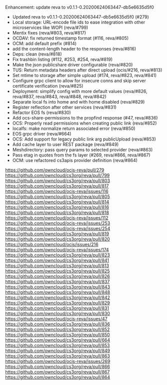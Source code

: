 Enhancement: update reva to v0.1.1-0.20200624063447-db5e6635d5f0

- Updated reva to v0.1.1-0.20200624063447-db5e6635d5f0 (#279)
- Local storage: URL-encode file ids to ease integration with other microservices like WOPI (reva/#799)
- Mentix fixes (reva/#803, reva/#817)
- OCDAV: fix returned timestamp format (#116, reva/#805)
- OCM: add default prefix (#814)
- add the content-length header to the responses (reva/#816)
- Deps: clean (reva/#818)
- Fix trashbin listing (#112, #253, #254, reva/#819)
- Make the json publicshare driver configurable (reva/#820)
- TUS: Return metadata headers after direct upload (ocis/#216, reva/#813)
- Set mtime to storage after simple upload (#174, reva/#823, reva/#841)
- Configure grpc client to allow for insecure conns and skip server certificate verification (reva/#825)
- Deployment: simplify config with more default values (reva/#826, reva/#837, reva/#843, reva/#848, reva/#842)
- Separate local fs into home and with home disabled (reva/#829)
- Register reflection after other services (reva/#831)
- Refactor EOS fs (reva/#830)
- Add ocs-share-permissions to the propfind response (#47, reva/#836)
- OCS: Properly read permissions when creating public link (reva/#852)
- localfs: make normalize return associated error (reva/#850)
- EOS grpc driver (reva/#664)
- OCS: Add support for legacy public link arg publicUpload (reva/#853)
- Add cache layer to user REST package (reva/#849)
- Meshdirectory: pass query params to selected provider (reva/#863)
- Pass etag in quotes from the fs layer (#269, reva/#866, reva/#867)
- OCM: use refactored cs3apis provider definition (reva/#864)

https://github.com/owncloud/ocis-reva/pull/279
https://github.com/owncloud/cs3org/reva/pull/799
https://github.com/owncloud/cs3org/reva/pull/803
https://github.com/owncloud/cs3org/reva/pull/817
https://github.com/owncloud/ocis-reva/issues/116
https://github.com/owncloud/cs3org/reva/pull/805
https://github.com/owncloud/cs3org/reva/pull/814
https://github.com/owncloud/cs3org/reva/pull/816
https://github.com/owncloud/cs3org/reva/pull/818
https://github.com/owncloud/ocis-reva/issues/112
https://github.com/owncloud/ocis-reva/issues/253
https://github.com/owncloud/ocis-reva/issues/254
https://github.com/owncloud/cs3org/reva/pull/819
https://github.com/owncloud/cs3org/reva/pull/820
https://github.com/owncloud/ocis/issues/216
https://github.com/owncloud/ocis-reva/issues/174
https://github.com/owncloud/cs3org/reva/pull/823
https://github.com/owncloud/cs3org/reva/pull/841
https://github.com/owncloud/cs3org/reva/pull/813
https://github.com/owncloud/cs3org/reva/pull/825
https://github.com/owncloud/cs3org/reva/pull/826
https://github.com/owncloud/cs3org/reva/pull/837
https://github.com/owncloud/cs3org/reva/pull/843
https://github.com/owncloud/cs3org/reva/pull/848
https://github.com/owncloud/cs3org/reva/pull/842
https://github.com/owncloud/cs3org/reva/pull/829
https://github.com/owncloud/cs3org/reva/pull/831
https://github.com/owncloud/cs3org/reva/pull/830
https://github.com/owncloud/ocis-reva/issues/47
https://github.com/owncloud/cs3org/reva/pull/836
https://github.com/owncloud/cs3org/reva/pull/852
https://github.com/owncloud/cs3org/reva/pull/850
https://github.com/owncloud/cs3org/reva/pull/664
https://github.com/owncloud/cs3org/reva/pull/853
https://github.com/owncloud/cs3org/reva/pull/849
https://github.com/owncloud/cs3org/reva/pull/863
https://github.com/owncloud/ocis-reva/issues/269
https://github.com/owncloud/cs3org/reva/pull/866
https://github.com/owncloud/cs3org/reva/pull/867
https://github.com/owncloud/cs3org/reva/pull/864
